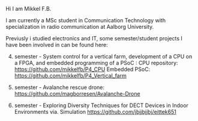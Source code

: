 Hi I am Mikkel F.B. 

I am currently a MSc student in Communication Technology with specialization in radio communication at Aalborg University.

Previusly i studied electronics and IT, some semester/student projects I have been involved in can be found here:

4. semester - System control for a vertical farm, development of a CPU on a FPGA, and embedded programming of a PSoC :
CPU repository: 
https://github.com/mikkelfb/P4_CPU
Embedded PSoC:
https://github.com/mikkelfb/P4_Vertical_farm

5. semester - Avalanche rescue drone:
https://github.com/magborresen/Avalanche-Drone

6. semester - Exploring Diversity Techniques for DECT Devices in Indoor Environments via. Simulation
https://github.com/jbjjbjjbj/eittek651
